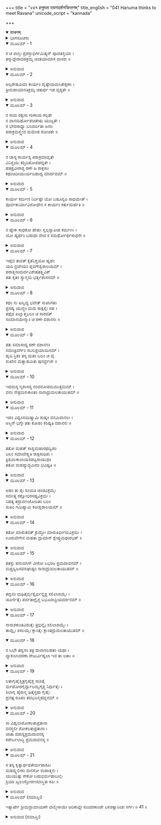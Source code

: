 +++
title = "०४१ हनुमता रावणदर्शनचिन्तनम्"
title_english = "041 Hanuma thinks to meet Ravana"
unicode_script = "kannada"

+++
<details open><summary>वाचनम्</summary>

<div class="audioEmbed"  caption="श्रीराम-हरिसीताराममूर्ति-घनपाठिभ्यां वचनम्" src="https://archive.org/download/Ramayana-recitation-Sriram-harisItArAmamUrti-Ghanapaati-v2/Kanda_5/Kanda_5_SK-041-Hanuma_thinks_to_meet_Ravana.mp3"></div>
</details>



<details><summary>ಭಾಗಸೂಚನಾ</summary>

ಹನುಮಂತನು ಪ್ರಮದಾವನವನ್ನು (ಅಶೋಕ ವನವನ್ನು) ಧ್ವಂಸ ಮಾಡಿದುದು
</details>

<details open><summary>ಮೂಲಮ್ - 1</summary>

ಸ ಚ ವಾಗ್ಭಿಃ ಪ್ರಶಸ್ತಾಭಿರ್ಗಮಿಷ್ಯನ್ ಪೂಜಿತಸ್ತಯಾ ।  
ತಸ್ಮಾದ್ದೇಶಾದಪಕ್ರಮ್ಯ ಚಿಂತಯಾಮಾಸ ವಾನರಃ ॥
</details>

<details><summary>ಅನುವಾದ</summary>

ಸೀತಾದೇವಿಯು ತನ್ನಲ್ಲಿ ಅನುಮತಿಯನ್ನು ಪಡೆದು ಹೊರಟುನಿಂತ ಹನುಮಂತನ ಬಗ್ಗೆ ಪೂಜ್ಯಭಾವದಿಂದ, ಕೃತಜ್ಞತಾಪೂರ್ವಕವಾಗಿ ಅವನನ್ನು ಆದರಿಸಿದಳು. ಬಳಿಕ ಆ ವಾನರೋತ್ತಮ ಅವಳಿದ್ದ ಪ್ರದೇಶದಿಂದ ಸ್ವಲ್ಪದೂರ ಹೋಗಿ ಹೀಗೆ ಆಲೋಚಿಸತೊಡಗಿದನು.॥1॥
</details>

<details open><summary>ಮೂಲಮ್ - 2</summary>

ಅಲ್ಪಶೇಷಮಿದಂ ಕಾರ್ಯಂ ದೃಷ್ಟೇಯಮಸಿತೇಕ್ಷಣಾ ।  
ತ್ರೀನುಪಾಯಾನತಿಕ್ರಮ್ಯ ಚತುರ್ಥ ಇಹ ದೃಶ್ಯತೇ ॥
</details>

<details><summary>ಅನುವಾದ</summary>

ಸೀತಾದೇವಿಯನ್ನು ನೋಡುವ ಒಂದು ಕೆಲಸವು ಮುಗಿಯಿತು. ಇನ್ನು ಮಾಡಬೇಕಾದ ಕಾರ್ಯವು ಸ್ವಲ್ಪ ಉಳಿದಿದೆ. ಅದು ರಾವಣನ ಬಲಾಬಲಗಳನ್ನು ಪರೀಕ್ಷಿಸುವುದು. ಅದನ್ನು ನಾನು ಮುಗಿಸಿಯೇ ಹೋಗಬೇಕು. ಚತುರೋಪಾಯಗಳಲ್ಲಿ ಮೊದಲ ಮೂರನ್ನೂ (ಸಾಮ, ದಾನ, ಭೇದ) ಪಕ್ಕಕ್ಕಿರಿಸಿ ನಾಲ್ಕನೆಯ ದಂಡೋಪಾಯವನ್ನು ಮಾತ್ರ ಆಶ್ರಯಿಸುವುದು ಯುಕ್ತವೆಂದು ತೋರುತ್ತದೆ.॥2॥
</details>

<details open><summary>ಮೂಲಮ್ - 3</summary>

ನ ಸಾಮ ರಕ್ಷಃಸು ಗುಣಾಯ ಕಲ್ಪತೇ  
ನ ದಾನಮರ್ಥೋಪಚಿತೇಷು ಯುಜ್ಯತೇ ।  
ನ ಭೇದಸಾಧ್ಯಾ ಬಲದರ್ಪಿತಾ ಜನಾಃ  
ಪರಾಕ್ರಮಸ್ತ್ವೇವ ಮಮೇಹ ರೋಚತೇ ॥
</details>

<details><summary>ಅನುವಾದ</summary>

ರಾಕ್ಷಸರ ಬಳಿ ಸಾಮೋಪಾಯವು ಕೆಲಸಮಾಡದು. ಧನಮದಾಂಧರಾದ್ದರಿಂದ ದಾನವು ನಿಷ್ಪ್ರಯೋಜಕವು. ಬಲಗರ್ವಿತ ರಾದ್ದರಿಂದ ಭೇದೋಪಾಯವೂ ನಡೆಯದು. ಆದ್ದರಿಂದ ಕಡೆಯದಾದ ಪರಾಕ್ರಮ ಸಾಧ್ಯವಾದ ದಂಡೋಪಾಯವೇ ರಾಕ್ಷಸರ ವಿಷಯದಲ್ಲಿ ಸಮಂಜಸವಾದುದು.॥3॥
</details>

<details open><summary>ಮೂಲಮ್ - 4</summary>

ನ ಚಾಸ್ಯ ಕಾರ್ಯಸ್ಯ ಪರಾಕ್ರಮಾದೃತೇ  
ವಿನಿಶ್ಚಯಃ ಕಶ್ಚಿದಿಹೋಪಪದ್ಯತೇ ।  
ಹತಪ್ರವೀರಾಶ್ಚ ರಣೇ ಹಿ ರಾಕ್ಷಸಾಃ  
ಕಥಂಚಿದೀಯುರ್ಯದಿಹಾದ್ಯ ಮಾರ್ದವಮ್ ॥
</details>

<details><summary>ಅನುವಾದ</summary>

ನಾನು ಪರಾಕ್ರಮವನ್ನು ತೋರದಿದ್ದರೆ, ಇವರ ಸತ್ತ್ವವೆಷ್ಟೆಂಬುದು ನಮಗೆ ತಿಳಿಯದು. ಯುದ್ಧಶೂರರಾದ ಹಲವಾರು ರಾಕ್ಷಸರು ಹತರಾದರೆ, ಆಗ ಉಳಿದವರು ಮೆತ್ತಗಾಗುವರು. ಆದ್ದರಿಂದ ಯುದ್ಧ ಮಾಡುವುದೇ ಉಚಿತವೆಂದು ನಿಶ್ಚಯಿಸಿದನು.॥4॥
</details>

<details open><summary>ಮೂಲಮ್ - 5</summary>

ಕಾರ್ಯೇ ಕರ್ಮಣಿ ನಿರ್ದಿಷ್ಟೇ ಯೋ ಬಹೂನ್ಯಪಿ ಸಾಧಯೇತ್ ।  
ಪೂರ್ವಕಾರ್ಯಾವಿರೋಧೇನ ಸ ಕಾರ್ಯಂ ಕರ್ತುಮರ್ಹತಿ ॥
</details>

<details><summary>ಅನುವಾದ</summary>

ಒಪ್ಪಿಸಿದ ಕಾರ್ಯವನ್ನು ಸಾಧಿಸಿ, ಅದಕ್ಕೆ ಭಂಗವಾಗದಂತೆ ಅದಕ್ಕೆ ಪೂರಕವಾಗಿ ಮತ್ತೊಂದು ಕಾರ್ಯವನ್ನು ಸಾಧಿಸುವವನೇ ನಿಜವಾಗಿ ಕಾರ್ಯದಕ್ಷನು.॥5॥
</details>

<details open><summary>ಮೂಲಮ್ - 6</summary>

ನ ಹ್ಯೇಕಃ ಸಾಧಕೋ ಹೇತುಃ ಸ್ವಲ್ಪಸ್ಯಾಪೀಹ ಕರ್ಮಣಃ ।  
ಯೋ ಹ್ಯರ್ಥಂ ಬಹುಧಾ ವೇದ ಸ ಸಮರ್ಥೋರ್ಥಸಾಧನೇ ॥
</details>

<details><summary>ಅನುವಾದ</summary>

ಸಣ್ಣ-ಪುಟ್ಟ ಕಾರ್ಯಗಳ ಸಿದ್ಧಿಗೆ ಒಂದೆ ಉಪಾಯವೂ ಸಾಕಾಗುವುದಿಲ್ಲ. ತನ್ನ ಕಾರ್ಯ ಸಿದ್ಧಿಗಾಗಿ ವಿವಿಧೋಪಾಯಗಳನ್ನು ತಿಳಿದಿರುವವನೇ ಕಾರ್ಯ ಸಾಧನೆಗೆ ಸಮರ್ಥನು.॥6॥
</details>

<details open><summary>ಮೂಲಮ್ - 7</summary>

ಇಹೈವ ತಾವತ್ ಕೃತನಿಶ್ಚಯೋ ಹ್ಯಹಂ  
ಯದಿ ವ್ರಜೇಯಂ ಪ್ಲವಗೇಶ್ವರಾಲಯಮ್ ।  
ಪರಾತ್ಮಸಂಮರ್ದವಿಶೇಷತತ್ತ್ವವಿತ್  
ತತಃ ಕೃತಂ ಸ್ಯಾನ್ಮಮ ಭರ್ತೃಶಾಸನಮ್ ॥
</details>

<details><summary>ಅನುವಾದ</summary>

ನಾನು ಇಲ್ಲಿಯೇ ಶತ್ರುಬಲವನ್ನು, ನಮ್ಮವರ ಬಲವನ್ನು, ಯುದ್ಧ ನೈಪುಣ್ಯವನ್ನು ಅದರಲ್ಲಿನ ತಾರತಮ್ಯವನ್ನು ಚೆನ್ನಾಗಿ ತಿಳಿದುಕೊಳ್ಳುವುದು ಯುಕ್ತವು. ಬಳಿಕ ಕೃತನಿಶ್ಚಯನಾದ ಸುಗ್ರೀವನ ಬಳಿಗೆ ಹೋದರೆ ಆಗ ಒಡೆಯನ ಆಜ್ಞೆಯನ್ನು ಪೂರ್ಣಗೊಳಿಸಿದಂತಾಗುತ್ತದೆ.॥7॥
</details>

<details open><summary>ಮೂಲಮ್ - 8</summary>

ಕಥಂ ನು ಖಲ್ವದ್ಯ ಭವೇತ್ ಸುಖಾಗತಂ  
ಪ್ರಸಹ್ಯ ಯುದ್ಧಂ ಮಮ ರಾಕ್ಷಸೈಃ ಸಹ ।  
ತಥೈವ ಖಲ್ವಾತ್ಮಬಲಂ ಚ ಸಾರವತ್  
ಸಂಮಾನಯೇನ್ಮಾಂ ಚ ರಣೇ ದಶಾನನಃ ॥
</details>

<details><summary>ಅನುವಾದ</summary>

ಈಗ ನನಗೂ ರಾಕ್ಷಸರಿಗೂ ತೀವ್ರವಾದ ಯುದ್ಧವು ಸುಲಭವಾಗಿ ಒದಗುವಂತೆ ನೋಡಬೇಕಾಗಿದೆ. ಆಗಲೇ ರಾವಣನು ಯುದ್ಧದಲ್ಲಿ ತನ್ನ ಕಡೆಯವರ ಬಲವನ್ನೂ, ನನ್ನ ಬಲವನ್ನೂ ನಿಜವಾಗಿ ತಿಳಿದುಕೊಳ್ಳಬಹುದು.॥8॥
</details>

<details open><summary>ಮೂಲಮ್ - 9</summary>

ತತಃ ಸಮಾಸಾದ್ಯ ರಣೇ ದಶಾನನಂ  
ಸಮಂತ್ರಿವರ್ಗಂ ಸಬಲಪ್ರಯಾಯಿನಮ್ ।  
ಹೃದಿ ಸ್ಥಿತಂ ತಸ್ಯ ಮತಂ ಬಲಂ ಚ ವೈ  
ಸುಖೇನ ಮತ್ವಾಹಮಿತಃ ಪುನರ್ವ್ರಜೇ ॥
</details>

<details><summary>ಅನುವಾದ</summary>

ಆದರೆ ರಾವಣನನ್ನು, ಅವನ ಮಂತ್ರಿಗಳನ್ನು, ಸೈನ್ಯವನ್ನು, ಅನುಚರರನ್ನು ಯುದ್ಧದಲ್ಲಿ ಇದಿರಿಸಿ, ಅವರ ಶಕ್ತಿ ಸಾಮರ್ಥ್ಯವನ್ನೂ, ಮನಸ್ಸಿನ ಅಭಿಪ್ರಾಯವನ್ನೂ ಚೆನ್ನಾಗಿ ತಿಳಿದುಕೊಂಡು ತೃಪ್ತಿಯಾಗಿ ನಾನು ಇಲ್ಲಿಂದ ಹೋಗುವೆನು.॥9॥
</details>

<details open><summary>ಮೂಲಮ್ - 10</summary>

ಇದಮಸ್ಯ ನೃಶಂಸಸ್ಯ ನಂದನೋಪಮಮುತ್ತಮಮ್ ।  
ವನಂ ನೇತ್ರಮನಃಕಾಂತಂ ನಾನಾದ್ರುಮಲತಾಯುತಮ್ ॥
</details>

<details><summary>ಅನುವಾದ</summary>

ಕ್ರೂರನಾದ ರಾವಣನ ಈ ಅಶೋಕವನವು ಶ್ರೇಷ್ಠವಾಗಿದೆ. ನಂದನವನಕ್ಕೆ ಸಮಾನವಾಗಿದೆ. ನಾನಾ ವಿಧವಾದ ವೃಕ್ಷಗಳಿಂದಲೂ, ಲತೆಗಳಿಂದಲೂ ನಿಬಿಡವಾಗಿರುವ ಇದು ನಯನಾನಂದಕರವಾಗಿಯೂ, ಮನೋಜ್ಞವಾಗಿಯೂ ಇದೆ.॥10॥
</details>

<details open><summary>ಮೂಲಮ್ - 11</summary>

ಇದಂ ವಿಧ್ವಂಸಯಿಷ್ಯಾಮಿ ಶುಷ್ಕಂ ವನಮಿವಾನಲಃ ।  
ಅಸ್ಮಿನ್ ಭಗ್ನೇ ತತಃ ಕೋಪಂ ಕರಿಷ್ಯತಿ ದಶಾನನಃ ॥
</details>

<details><summary>ಅನುವಾದ</summary>

ಒಣಗಿಹೋದ ವನವನ್ನು ಬೆಂಕಿಯು ಸುಟ್ಟು ಭಸ್ಮಮಾಡಿಬಿಡುವಂತೆ, ನಾನು ಈ ವನವನ್ನು ಧ್ವಂಸಮಾಡಿಬಿಡುವೆನು. ಇದು ಹಾಳುಗೆಡಹಿದ ವಾರ್ತೆಯನ್ನು ಕೇಳಿದಾಕ್ಷಣ ದಶಾನನನು ಕ್ರುದ್ಧನಾಗುವನು.॥11॥
</details>

<details open><summary>ಮೂಲಮ್ - 12</summary>

ತತೋ ಮಹತ್ ಸಾಶ್ವಮಹಾರಥದ್ವಿಪಂ  
ಬಲಂ ಸಮಾದೇಕ್ಷ್ಯತಿ ರಾಕ್ಷಸಾಧಿಪಃ ।  
ತ್ರಿಶೂಲಕಾಲಾಯಸಪಟ್ಟಸಾಯುಧಂ  
ತತೋ ಮಹದ್ಯುದ್ಧಮಿದಂ ಭವಿಷ್ಯತಿ ॥
</details>

<details><summary>ಅನುವಾದ</summary>

ಒಡನೆಯೇ ಅವನು ತ್ರಿಶೂಲ, ಮುದ್ಗರ, ಪಟ್ಟಾಕತ್ತಿಗಳು ಮುಂತಾದ ಆಯುಧಗಳನ್ನು ಧರಿಸಿದ, ಅಶ್ವ-ಮಹಾರಥ, ಮಹಾಗಜಗಳಿಂದ ಯುಕ್ತವಾದ ದೊಡ್ಡ ಸೈನ್ಯವನ್ನು ರಾವಣನು ಕಳಿಸುವನು. ಆಗ ಒಂದು ಘೋರವಾದ ಯುದ್ಧವು ಜರಗುತ್ತದೆ.॥12॥
</details>

<details open><summary>ಮೂಲಮ್ - 13</summary>

ಅಹಂ ತು ತೈಃ ಸಂಯತಿ ಚಂಡವಿಕ್ರಮೈಃ  
ಸಮೇತ್ಯ ರಕ್ಷೋಭಿರಸಹ್ಯವಿಕ್ರಮಃ ।  
ನಿಹತ್ಯ ತದ್ರಾವಣಚೋದಿತಂ ಬಲಂ  
ಸುಖಂ ಗಮಿಷ್ಯಾಮಿ ಕಪೀಶ್ವರಾಲಯಮ್ ॥
</details>

<details><summary>ಅನುವಾದ</summary>

ಪ್ರಚಂಡ ಪರಾಕ್ರಮದಿಂದ ಆ ರಾಕ್ಷಸಯೋಧರೊಡನೆ ನಾನು ಸಾಟಿಯಿಲ್ಲದ ಪ್ರತಾಪದಿಂದ ಹೋರಾಡಿ, ಆ ರಾವಣ ಪ್ರೇರಿತ ಸೈನ್ಯವನ್ನು ಸಂಹರಿಸಿ, ಸುಖವಾಗಿ ಸುಗ್ರೀವನ ಬಳಿಗೆ ಹೋಗುವೆನು.॥13॥
</details>

<details open><summary>ಮೂಲಮ್ - 14</summary>

ತತೋ ಮಾರುತವತ್ ಕ್ರುದ್ಧೋ ಮಾರುತಿರ್ಭೀಮವಿಕ್ರಮಃ ।  
ಊರುವೇಗೇನ ಮಹತಾ ದ್ರುಮಾನ್ ಕ್ಷೇಪ್ತುಮಥಾರಭತ್ ॥
</details>

<details><summary>ಅನುವಾದ</summary>

ಬಳಿಕ ಭಯಂಕರ ಪರಾಕ್ರಮಿಯಾದ ಮಾರುತಿಯು ಪರಮಕ್ರುದ್ಧನಾಗಿ ಅತಿವೇಗದಿಂದ ಆ ಅಶೋಕವನದಲ್ಲಿದ್ದ ವೃಕ್ಷಗಳನ್ನು ಬಿರುಗಾಳಿಯಂತೆ ಒಂದೊಂದನ್ನಾಗಿ ಉರುಳಿಸಲು ಉಪಕ್ರಮಿಸಿದನು.॥14॥
</details>

<details open><summary>ಮೂಲಮ್ - 15</summary>

ತತಸ್ತು ಹನುಮಾನ್ ವೀರೋ ಬಭಂಜ ಪ್ರಮದಾವನಮ್ ।  
ಮತ್ತದ್ವಿಜಸಮಾಘುಷ್ಟಂ ನಾನಾದ್ರುಮಲತಾಯುತಮ್ ॥
</details>

<details><summary>ಅನುವಾದ</summary>

ಮದಿಸಿದ ಪಕ್ಷಿಗಳಿಂದ ಕಲಕಲಾಯಮಾನವಾಗಿದ್ದ, ನಾನಾ ವಿಧವಾದ ವೃಕ್ಷಗಳಿಂದಲೂ, ಲತೆಗಳಿಂದಲೂ ಕೂಡಿದ್ದ, ಅಂತಃಪುರದ ನಾರಿಯರ ವಿಹಾರಕ್ಕಾಗಿಯೇ ನಿರ್ಮಿಸಿದ್ದ ಆ ಪ್ರಮದಾವನವನ್ನು ಧ್ವಂಸ ಮಾಡಿದನು.॥15॥
</details>

<details open><summary>ಮೂಲಮ್ - 16</summary>

ತದ್ವನಂ ಮಥಿತೈರ್ವೃಕ್ಷೈರ್ಭಿನ್ನೈಶ್ಚ ಸಲಿಲಾಶಯೈಃ ।  
ಚೂರ್ಣಿತೈಃ ಪರ್ವತಾಗ್ರೈಶ್ಚ ಬಭೂವಾಪ್ರಿಯದರ್ಶನಮ್ ॥
</details>

<details><summary>ಅನುವಾದ</summary>

ಆ ವನದಲ್ಲಿದ್ದ ವೃಕ್ಷಗಳೆಲ್ಲ ನೆಲಸಮವಾದುವು. ಜಲಾಶಯಗಳು ಒಡೆದುಹೋದುವು. ಕ್ರೀಡಾ ಪರ್ವತಗಳು ನುಚ್ಚುನೂರಾದವು. ಆಗ ಆ ವನವು (ಪ್ರಾಣಗಳಿಲ್ಲದ ದೇಹದಂತೆ) ಶೋಭಾಹೀನವಾಯಿತು.॥16॥
</details>

<details open><summary>ಮೂಲಮ್ - 17</summary>

ನಾನಾಶಕುಂತವಿರುತೈಃ ಪ್ರಭಿನ್ನೈಃ ಸಲಿಲಾಶಯೈಃ ।  
ತಾಮ್ರೈಃ ಕಿಸಲಯೈಃ ಕ್ಲಾಂತೈಃ ಕ್ಲಾಂತದ್ರುಮಲತಾಯುತಮ್ ॥
</details>

<details open><summary>ಮೂಲಮ್ - 18</summary>

ನ ಬಭೌ ತದ್ವನಂ ತತ್ರ ದಾವಾನಲಹತಂ ಯಥಾ ।  
ವ್ಯಾಕುಲಾವರಣಾ ರೇಜುರ್ವಿಹ್ವಲಾ ಇವ ತಾ ಲತಾಃ ॥
</details>

<details><summary>ಅನುವಾದ</summary>

ಆ ವನದಲ್ಲಿದ್ದ ನಾನಾವಿಧವಾದ ಪಕ್ಷಿಗಳು ವಿಕೃತ ಧ್ವನಿಗಳಿಂದ ಅರಚುತ್ತಿದ್ದವು. ಅಲ್ಲಿಯ ಜಲಾಶಯಗಳು ಛಿನ್ನ-ಭಿನ್ನವಾದವು. ಕೆಂಪಾದ ಹಾಗೂ ಬಾಡಿಹೋದ ಚಿಗುರುಗಳಿಂದಲೂ, ಮರ-ಬಳ್ಳಿಗಳಿಂದಲೂ ಸಮಾಕುಲವಾಗಿದ್ದ ಆ ಪ್ರಮದಾವನವು ಕಾಳ್ಗಿಚ್ಚಿನಿಂದ ಸುಟ್ಟುಹೋದ ವನದಂತೆ ಶೋಭಾಹೀನವಾಯಿತು. ಆಧಾರಭೂತವಾಗಿದ್ದ ವೃಕ್ಷಗಳು ನೆಲಸಮವಾದಾಗ ಅದರಲ್ಲಿ ಹಬ್ಬಿದ ಬಳ್ಳಿಗಳು ನಿರಾಶ್ರಯರಾಗಿ, ವಿಹ್ವಲಳಾದ ಸ್ತ್ರೀಯಂತೆ ಕಳಾಹೀನವಾದುವು.॥17-18॥
</details>

<details open><summary>ಮೂಲಮ್ - 19</summary>

ಲತಾಗೃಹೈಶ್ಚಿತ್ರಗೃಹೈಶ್ಚ ನಾಶಿತೈ  
ರ್ಮಹೋರಗೈರ್ವ್ಯಾಲಮೃಗೈಶ್ಚ ನಿರ್ಧುತೈಃ ।  
ಶಿಲಾಗೃ ಹೈರುನ್ಮ ಥಿತೈಸ್ತಥಾ ಗೃಹೈಃ  
ಪ್ರನಷ್ಟ ರೂಪಂ ತದಭೂನ್ಮಹದ್ವನಮ್ ॥
</details>

<details><summary>ಅನುವಾದ</summary>

ಮಾರುತಿಯ ದಾಂಧಲೆಯಿಂದ ಅಲ್ಲಿದ್ದ ಲತಾಗೃಹಗಳು, ಚಿತ್ರಶಾಲೆಗಳು ಉಧ್ವಸ್ತವಾದುವು. ಅಲ್ಲಿದ್ದ ಮಹಾಸರ್ಪಗಳೂ, ದೊಡ್ಡ ಹುಲಿಗಳೂ, ಮೃಗಗಳೂ ಮೊದಲಾದ ಕ್ರೂರಜಂತುಗಳು ಪೀಡಿತರಾಗಿ ಆರ್ತಧ್ವನಿಗಳನ್ನು ಮಾಡುತ್ತಿದ್ದವು. ಕ್ರೀಡಾಪರ್ವತ ಗುಹೆಗಳನ್ನು, ಇತರ ಗೃಹಗಳನ್ನು ಕಿತ್ತೆಸೆದನು. ಇದರಿಂದ ಆ ಸುಂದರ ವನವು ತನ್ನ ಹಿಂದಿನ ಸೌಂದರ್ಯವನ್ನು ಪೂರ್ಣವಾಗಿ ಕಳಕೊಂಡಿತು.॥19॥
</details>

<details open><summary>ಮೂಲಮ್ - 20</summary>

ಸಾ ವಿಹ್ವಲಾಶೋಕಲತಾಪ್ರತಾನಾ  
ವನಸ್ಥಲೀ ಶೋಕಲತಾಪ್ರತಾನಾ ।  
ಜಾತಾ ದಶಾಸ್ಯಪ್ರಮದಾವನಸ್ಯ  
ಕಪೇರ್ಬಲಾದ್ಧಿ ಪ್ರಮದಾವನಸ್ಯ ॥
</details>

<details><summary>ಅನುವಾದ</summary>

ರಾವಣಾಸುರನ ಭಾರ್ಯೆಯರಿಗೆ ರಕ್ಷಕವಾಗಿದ್ದ, ಅಂತಃಪುರದ ಸ್ತ್ರೀಯರ ವಿಹಾರ ಪ್ರದೇಶವಾಗಿದ್ದ, ಅಶೋಕಲತೆಗಳಿಂದ ಶೋಭಾಯಮಾನವಾಗಿದ್ದ ಆ ಪ್ರಮದಾವನವು ಸೀತೆಯನ್ನು ರಕ್ಷಿಸುತ್ತಾ ಹನುಮಂತನ ಬಲದ ಕಾರಣದಿಂದಾಗಿ ವಿಹ್ವಲಗೊಂಡು ಬಾಡಿಹೋದ ಲತೆಗಳ ಸಮೂಹದಿಂದ ಕೂಡಿದ ಆ ಅಶೋಕವನವು ಶೋಕಪ್ರದವಾಗಿ ಪರಿಣಮಿಸಿತು.॥20॥
</details>

<details open><summary>ಮೂಲಮ್ - 21</summary>

ಸ ತಸ್ಯ ಕೃತ್ವಾರ್ಥಪತೇರ್ಮಹಾಕಪಿಃ  
ಮಹದ್ವ್ಯಲೀಕಂ ಮನಸೋ ಮಹಾತ್ಮನಃ ।  
ಯುಯುತ್ಸು ರೇಕೋ ಬಹುಭಿರ್ಮಹಾಬಲೈಃ  
ಶ್ರಿಯಾ ಜ್ವಲಂಸ್ತೋರಣಮಾಸ್ಥಿತಃ ಕಪಿಃ ॥
</details>

<details><summary>ಅನುವಾದ</summary>

ಹೀಗೆ ಆ ಕಪೀಶ್ವರನು ಹೆಚ್ಚಾದ ಬಲಶಾಲಿಯಾದ ರಾವಣನ ಮನಸ್ಸಿಗೆ ಕ್ಲೇಶವನ್ನುಂಟುಮಾಡಲು ವನಭಂಗವನ್ನು ಮಾಡಿದನು. ಬಳಿಕ ಮಹಾಬಲಶಾಲಿಗಳಾದ ರಾಕ್ಷಸಯೋಧರೊಡನೆ ಒಬ್ಬಂಟಿಗನಾಗಿ ಯುದ್ಧಮಾಡುವ ಬಯಕೆಯಿಂದ ಉತ್ಸಾಹ, ಶಕ್ತಿಯಿಂದ ಪ್ರಜ್ವಲಿಸುತ್ತಾ ಆ ಅಶೋಕವನದ ಹೊರಬಾಗಿಲಿಗೆ ಬಂದು ನಿಂತು, ಶತ್ರುಗಳನ್ನು ಎದುರು ನೋಡತೊಡಗಿದನು.॥21॥
</details>

<details open><summary>ಮೂಲಮ್ (ಸಮಾಪ್ತಿಃ)</summary>

ಇತ್ಯಾರ್ಷೇ ಶ್ರೀಮದ್ರಾಮಾಯಣೇ ವಾಲ್ಮೀಕೀಯೇ ಆದಿಕಾವ್ಯೇ ಸುಂದರಕಾಂಡೇ ಏಕಚತ್ವಾರಿಂಶಃ ಸರ್ಗಃ ॥ 41 ॥
</details>

<details><summary>ಅನುವಾದ (ಸಮಾಪ್ತಿಃ)</summary>

ಮಹರ್ಷಿವಾಲ್ಮೀಕಿ ವಿರಚಿತ ಆದಿಕಾವ್ಯವಾದ ಶ್ರೀಮದ್ರಾಮಾಯಣದ ಸುಂದರಕಾಂಡದಲ್ಲಿ ನಲವತ್ತೊಂದನೆಯ ಸರ್ಗವು ಮುಗಿಯಿತು.
</details>
